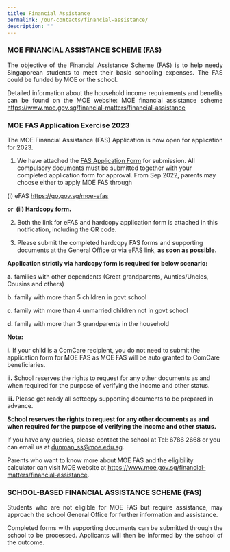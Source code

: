 ```yaml
---
title: Financial Assistance
permalink: /our-contacts/financial-assistance/
description: ""
---
```

### MOE FINANCIAL ASSISTANCE SCHEME (FAS)

<p style="text-align: justify;">The objective of the Financial Assistance Scheme (FAS) is to help needy Singaporean students to meet their basic schooling expenses. The FAS could be funded by MOE or the school.</p>

<p style="text-align: justify;">Detailed information about the household income requirements and benefits can be found on the MOE website: MOE financial assistance scheme <a href="https://www.moe.gov.sg/financial-matters/financial-assistance" target="_blank">https://www.moe.gov.sg/financial-matters/financial-assistance</a></p>

### MOE FAS Application Exercise 2023

<p style="text-align: justify;">The MOE Financial Assistance (FAS) Application is now open for application for 2023.</p>

1. We have attached the <a href="/files/Administration/MOE-FAS-Application-Form-2023.pdf" target="_blank">FAS Application Form</a> for submission. All compulsory documents must be submitted together with your completed application form for approval. From Sep 2022, parents may choose either to apply MOE FAS through

(i) eFAS <a href="https://go.gov.sg/moe-efas" target="_blank">https://go.gov.sg/moe-efas</a>

**or  (ii) <a href="/files/Administration/MOE-FAS-Application-Form-2023.pdf" target="_blank">Hardcopy form</a>.**

2. Both the link for eFAS and hardcopy application form is attached in this notification, including the QR code.

3. Please submit the completed hardcopy FAS forms and supporting documents at the General Office or via eFAS link, **as soon as possible.**

**Application strictly via hardcopy form is required for below scenario:**

**a.** families with other dependents (Great grandparents, Aunties/Uncles, Cousins and others)

**b.** family with more than 5 children in govt school

**c.** family with more than 4 unmarried children not in govt school

**d.** family with more than 3 grandparents in the household


**Note:**

**i.** If your child is a ComCare recipient, you do not need to submit the application form for MOE FAS as MOE FAS will be auto granted to ComCare beneficiaries.

**ii.** School reserves the rights to request for any other documents as and when required for the purpose of verifying the income and other status.

**iii.** Please get ready all softcopy supporting documents to be prepared in advance.  

**School reserves the rights to request for any other documents as and when required for the purpose of verifying the income and other status.**

If you have any queries, please contact the school at Tel: 6786 2668 or you can email us at [dunman\_ss@moe.edu.sg](mailto:dunman_ss@moe.edu.sg).

Parents who want to know more about MOE FAS and the eligibility calculator can visit MOE website at <a href="https://www.moe.gov.sg/financial-matters/financial-assistance" target="_blank">https://www.moe.gov.sg/financial-matters/financial-assistance</a>.

### SCHOOL-BASED FINANCIAL ASSISTANCE SCHEME (FAS)

<p style="text-align: justify;">Students who are not eligible for MOE FAS but require assistance, may approach the school General Office for further information and assistance.</p>

<p style="text-align: justify;">Completed forms with supporting documents can be submitted through the school to be processed. Applicants will then be informed by the school of the outcome.</p>